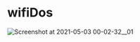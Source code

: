 # wifiDos
![Screenshot at 2021-05-03 00-02-32__01](https://user-images.githubusercontent.com/54946576/116823782-08f9a080-ab76-11eb-843b-92e7aa79cf5a.png)

